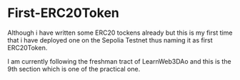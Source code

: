 # First-ERC20Token
Although i have written some ERC20 tockens already but this is my first time that i have deployed one on the Sepolia Testnet thus naming it as first ERC20Token. 

I am currently following the freshman tract of LearnWeb3DAo and this is the 9th section which is one of the practical one. 

